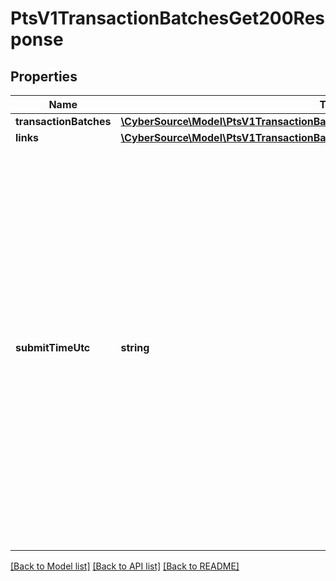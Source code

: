 # PtsV1TransactionBatchesGet200Response

## Properties
Name | Type | Description | Notes
------------ | ------------- | ------------- | -------------
**transactionBatches** | [**\CyberSource\Model\PtsV1TransactionBatchesGet200ResponseTransactionBatches[]**](PtsV1TransactionBatchesGet200ResponseTransactionBatches.md) |  | [optional] 
**links** | [**\CyberSource\Model\PtsV1TransactionBatchesGet200ResponseLinks**](PtsV1TransactionBatchesGet200ResponseLinks.md) |  | [optional] 
**submitTimeUtc** | **string** | Time of request in UTC. Format: &#x60;YYYY-MM-DDThh:mm:ssZ&#x60; **Example** &#x60;2016-08-11T22:47:57Z&#x60; equals August 11, 2016, at 22:47:57 (10:47:57 p.m.). The &#x60;T&#x60; separates the date and the time. The &#x60;Z&#x60; indicates UTC.  Returned by authorization service.  #### PIN debit Time when the PIN debit credit, PIN debit purchase or PIN debit reversal was requested.  Returned by PIN debit credit, PIN debit purchase or PIN debit reversal. | [optional] 

[[Back to Model list]](../README.md#documentation-for-models) [[Back to API list]](../README.md#documentation-for-api-endpoints) [[Back to README]](../README.md)


